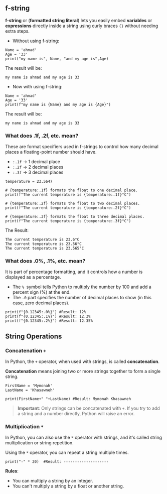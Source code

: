 
## f-string
**f-string** or (**formatted string literal**) lets you easily embed **variables** or **expressions** directly inside a string using curly braces `{}` without needing extra steps.

- Without using f-string:
```
Name = 'ahmad'
Age = '33'
print("my name is", Name, "and my age is",Age)
```
The result will be:
```
my name is ahmad and my age is 33
```
- Now with using f-string:
```
Name = 'ahmad'
Age = '33'
print(f"my name is {Name} and my age is {Age}")
```
The result will be:
```
my name is ahmad and my age is 33
```
### What does .1f, .2f, etc. mean?
These are format specifiers used in f-strings to control how many decimal places a floating-point number should have.
- `:.1f` → 1 decimal place
- `:.2f` → 2 decimal places
- `:.3f` → 3 decimal places

```
temperature = 23.5647

# {temperature:.1f} formats the float to one decimal place.
print(f"The current temperature is {temperature:.1f}°C")

# {temperature:.2f} formats the float to two decimal places.
print(f"The current temperature is {temperature:.2f}°C")

# {temperature:.3f} formats the float to three decimal places.
print(f"The current temperature is {temperature:.3f}°C")

```
The Result: 
```
The current temperature is 23.6°C
The current temperature is 23.56°C
The current temperature is 23.565°C
```
### What does .0%, .1%, etc. mean?
It is part of percentage formatting, and it controls how a number is displayed as a percentage.

- The `% `symbol tells Python to multiply the number by 100 and add a percent sign (%) at the end.
- The `.0` part specifies the number of decimal places to show (in this case, zero decimal places).

```
print(f"{0.12345:.0%}") #Result: 12%
print(f"{0.12345:.1%}") #Result: 12.3%
print(f"{0.12345:.2%}") #Result: 12.35%
```
## String Operations

### Concatenation `+`

In Python, the `+` operator, when used with strings, is called **concatenation**.

**Concatenation** means joining two or more strings together to form a single string.

```
FirstName = 'Mymonah'
LastName = 'Khasawneh'

print(FirstName+" "+LastName) #Result: Mymonah Khasawneh
```
> **Important**: Only strings can be concatenated with `+`. If you try to add a string and a number directly, Python will raise an error.

### Multiplication `*`

In Python, you can also use the `*` operator with strings, and it's called string multiplication or string repetition.

Using the `*` operator, you can repeat a string multiple times.

```
print("-" * 20)  #Result: --------------------
```
 **Rules**: 
 - You can multiply a string by an integer.
 - You can't multiply a string by a float or another string.
